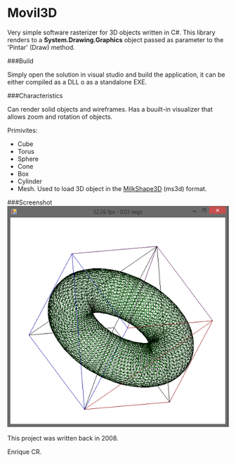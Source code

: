 Movil3D
=======

Very simple software rasterizer for 3D objects written in C#. This library renders to a **System.Drawing.Graphics** object passed as parameter to the 'Pintar' (Draw) method.

###Build

Simply open the solution in visual studio and build the application, it can be either compiled as a DLL o as a standalone EXE.

###Characteristics

Can render solid objects and wireframes. Has a buuilt-in visualizer that allows zoom and rotation of objects.

Primivites:
* Cube
* Torus
* Sphere
* Cone
* Box
* Cylinder
* Mesh. Used to load 3D object in the [MilkShape3D](http://www.milkshape3d.com/) (ms3d) format.

###Screenshot
![Screenshot](https://raw.githubusercontent.com/niofis/Movil3D/master/screenshot.png)


This project was written back in 2008.

Enrique CR.


